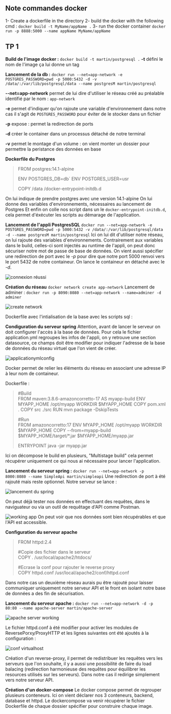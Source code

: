 
## Note commandes docker
1- Create a dockerfile in the directory
2- build the docker with the following cmd : `docker build -t MyName/appName .`
3- run the docker container `docker run -p 8888:5000 --name appName MyName/appName`


## TP 1
**Build de l'image docker :**
 `docker build -t martin/postgresql .`
**-t** défini le nom de l'image ça lui donne un tag
 
**Lancement de la db :**
 `docker run --net=app-network -e POSTGRES_PASSWORD=pwd -p 5000:5432 -d -v /data/:/var/lib/postgresql/data --name postgresM martin/postgresql`

**--net=app-network** permet de lui dire d'utiliser le réseau créé au préalable identifié par le nom : `app-network`

**-e** permet d'indiquer qu'on rajoute une variable d'environnement dans notre cas il s'agit de `POSTGRES_PASSWORD` pour éviter de le stocker dans un fichier

**-p** expose : permet la redirection de ports

**-d** créer le container dans un processus détaché de notre terminal 

**-v** permet le montage d'un volume : on vient monter un dossier pour permettre la peristance des données en base

**Dockerfile du Postgres**
> FROM postgres:14.1-alpine
> 
> ENV POSTGRES_DB=db` ENV POSTGRES_USER=usr
> 
> COPY /data /docker-entrypoint-initdb.d

On lui indique de prendre postgres avec une version 14.1-alpine
On lui donne des variables d'environnements, nécessaires au lancement de Postgres
Et enfin on colle nos script dans un le `docker-entrypoint-initdb.d`, cela permet d'éxécuter les scripts au démarage de l'application.

**Lancement de l'appli PostgresSQL**
`docker run --net=app-network -e POSTGRES_PASSWORD=pwd -p 5000:5432 -v /data/:/var/lib/postgresql/data -d --name postgresM martin/postgresql`
Ici on lui dit d'utiliser notre réseau, on lui rajoute des variables d'environnements. Contrairement aux variables dans le build, celles-ci sont injectés au runtime de l'appli, on peut donc sécuriser notre mot de passe de base de données.
On vient aussi spécifier une redirection de port avec le *-p* pour dire que notre port 5000 renvoi vers le port 5432 de notre containeur. On lance le containeur en détaché avec le *-d*.

![connexion réussi](https://user-images.githubusercontent.com/57757196/215780836-6c2e7a1e-d77c-42b9-b27f-4a3261f9bd28.png)

 **Création du réseau**
 `docker network create app-network`
 Lancement de adminer : `docker run -p 8090:8080 --net=app-network --name=adminer -d adminer`
 
 ![create network](https://user-images.githubusercontent.com/57757196/215780922-2d1bd423-1b6e-49f1-a200-7a8d2f5d7ff9.png)
 
Dockerfile avec l'intialisation de la base avec les scripts sql :

**Condiguration du serveur spring**
Attention, avant de lancer le serveur on doit configurer l'accès à la base de données. Pour cela le fichier application.yml regroupes les infos de l'appli, on y retrouve une section datasource, ce champs doit être modifier pour indiquer l'adresse de la base de données du réseau virtuel que l'on vient de créer.

![applicationymlconfig](https://user-images.githubusercontent.com/57757196/215781564-b2ac1eae-199e-4467-8d71-7cb3743b0ac2.png)

Docker permet de relier les éléments du réseau en associant une adresse IP à leur nom de containeur.

Dockerfile :
> #Build  
> FROM maven:3.8.6-amazoncorretto-17 AS myapp-build
> ENV MYAPP_HOME /opt/myapp
> WORKDIR $MYAPP_HOME
> COPY pom.xml .
> COPY src ./src
> RUN mvn package -DskipTests
>
> #Run  
> FROM amazoncorretto:17
> ENV MYAPP_HOME /opt/myapp
> WORKDIR $MYAPP_HOME
> COPY --from=myapp-build $MYAPP_HOME/target/*.jar $MYAPP_HOME/myapp.jar
>
> ENTRYPOINT java -jar myapp.jar

Ici on décompose le build en plusieurs, "Multistage build" cela permet récupérer uniquement ce qui nous ai nécessaire pour lancer l'application.

**Lancement du serveur spring :**
`docker run --net=app-network -p 8000:8080 --name SimpleApi martin/simpleapi`
Une redirection de port à été rajouté mais reste optionnel. Notre serveur se lance :

![lancement du spring](https://user-images.githubusercontent.com/57757196/215782794-3cc1863c-4618-4ab5-8732-a050502d0257.png)

On peut déjà tester nos données en effectuant des requêtes, dans le naviguateur ou via un outil de requêtage d'API comme Postman.

![working app](https://user-images.githubusercontent.com/57757196/215783022-07a54b37-9eb5-45d2-963e-cba37fdd9977.png)
On peut voir que nos données sont bien récupérables et que l'API est accessible.

**Configuration du serveur apache**

> FROM  httpd:2.4
>
> #Copie des fichier dans le serveur  
> COPY  .  /usr/local/apache2/htdocs/
>
> #Ecrase la conf pour rajouter le reverse proxy  
> COPY  httpd.conf  /usr/local/apache2/conf/httpd.conf

Dans notre cas un deuxième réseau aurais pu être rajouté pour laisser communiquer uniquement notre serveur API et le front en isolant notre base de données a des fin de sécurisation.

**Lancement du serveur apache :**
`docker run --net=app-network -d -p 80:80 --name apache-server martin/apache-server`

![apache server working](https://user-images.githubusercontent.com/57757196/215784147-4b922863-6f61-4b47-b11c-c082b1d29b73.png)

Le fichier httpd.conf à été modifier pour activer les modules de ReversePorxy/ProxyHTTP et les lignes suivantes ont été ajoutés à la configuration :

![conf virtualhost](https://user-images.githubusercontent.com/57757196/215783689-4dd024e7-5978-4148-9164-6094d164a61f.png)

Création d'un reverse-proxy, il permet de redistribuer les requêtes vers les serveurs que l'on souhaite, il y a aussi une possibilité de faire du load balacing (redirection harmonieuse des requêtes pour équilibrer les resources utilisés sur les serveurs). 
Dans notre cas il redirige simplement vers notre serveur API.

**Création d'un docker-compose**
Le docker compose permet de regrouper plusieurs conteneurs. Ici on vient déclarer nos 3 conteneurs, backend, database et httpd. Le dockercompose va venir récupérer le fichier Dockerfile de chaque dossier spécifier pour construire chaque image.
